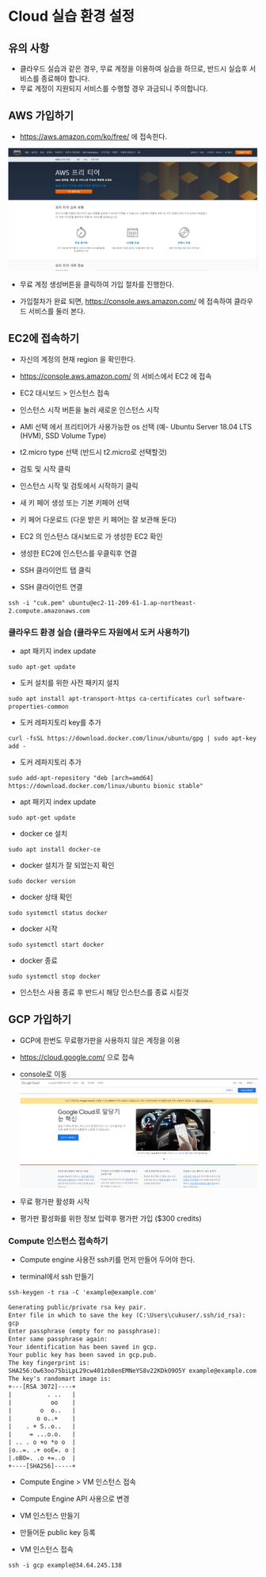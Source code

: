 # Cloud 실습 환경 설정

## 유의 사항
- 클라우드 실습과 같은 경우, 무료 계정을 이용하여 실습을 하므로, 반드시 실습후 서비스를 종료해야 합니다.
- 무료 계정이 지원되지 서비스를 수행할 경우 과금되니 주의합니다.


## AWS 가입하기


- https://aws.amazon.com/ko/free/ 에 접속한다.

![aws_free](./images/aws_free.jpg)

- 무료 계정 생성버튼을 클릭하여 가입 절차를 진행한다. 


- 가입절차가 완료 되면, https://console.aws.amazon.com/ 에 접속하여 클라우드 서비스를 둘러 본다.


## EC2에 접속하기

- 자신의 계정의 현재 region 을 확인한다.

- https://console.aws.amazon.com/ 의 서비스에서 EC2 에 접속

- EC2 대시보드 > 인스턴스 접속

- 인스턴스 시작 버튼을 눌러 새로운 인스턴스 시작

- AMI 선택 에서 프리티어가 사용가능한 os 선택 (예- Ubuntu Server 18.04 LTS (HVM), SSD Volume Type)



- t2.micro  type 선택 (반드시 t2.micro로 선택할것)

- 검토 및 시작 클릭

- 인스턴스 시작 및 검토에서 시작하기 클릭

- 새 키 페어 생성 또는 기본 키페어 선택

- 키 페어 다운로드 (다운 받은 키 페어는 잘 보관해 둔다)

- EC2 의 인스턴스 대시보드로 가 생성한 EC2 확인

- 생성한 EC2에 인스턴스를 우클릭후 연결

- SSH 클라이언트 탭 클릭

- SSH 클라이언트 연결

```
ssh -i "cuk.pem" ubuntu@ec2-11-209-61-1.ap-northeast-2.compute.amazonaws.com
```

### 클라우드 환경 실습 (클라우드 자원에서 도커 사용하기)


- apt 패키지 index update
```
sudo apt-get update
```
- 도커 설치를 위한 사전 패키지 설치

```
sudo apt install apt-transport-https ca-certificates curl software-properties-common
```

- 도커 레파지토리 key를 추가

```
curl -fsSL https://download.docker.com/linux/ubuntu/gpg | sudo apt-key add -
```

- 도커 레파지토리 추가

```
sudo add-apt-repository "deb [arch=amd64] https://download.docker.com/linux/ubuntu bionic stable"
```

- apt 패키지 index update
```
sudo apt-get update
```


- docker ce 설치

```
sudo apt install docker-ce
```

- docker 설치가 잘 되었는지 확인

```
sudo docker version
```

- docker 상태 확인

```
sudo systemctl status docker
```


- docker 시작


```
sudo systemctl start docker
```


- docker 종료

```
sudo systemctl stop docker
```


- 인스턴스 사용 종료 후 반드시 해당 인스턴스를 종료 시킬것




## GCP 가입하기

- GCP에 한번도 무료평가판을 사용하지 않은 계정을 이용

- https://cloud.google.com/ 으로 접속


- console로 이동
![gcp](./images/gcp.jpg)

- 무료 평가판 활성화 시작

- 평가판 활성화를 위한 정보 입력후 평가판 가입 ($300 credits)

### Compute 인스턴스 접속하기

- Compute engine 사용전 ssh키를 먼저 만들어 두어야 한다.

- terminal에서 ssh 만들기

```
ssh-keygen -t rsa -C 'example@example.com'
```

```
Generating public/private rsa key pair.
Enter file in which to save the key (C:\Users\cukuser/.ssh/id_rsa): gcp
Enter passphrase (empty for no passphrase):
Enter same passphrase again:
Your identification has been saved in gcp.
Your public key has been saved in gcp.pub.
The key fingerprint is:
SHA256:Ow63oo75biLpL29cw401zb8enEMNeYS8v22KDkO9O5Y example@example.com
The key's randomart image is:
+---[RSA 3072]----+
|          . ..   |
|           oo    |
|        o  o..   |
|       o o..+    |
|    . + S..o..   |
|     = ...o.o.   |
| .. . o +o *o o  |
|o..=. .+ ooE=. o |
|.oBO=. .o +=..o  |
+----[SHA256]-----+
```



- Compute Engine > VM 인스턴스 접속

- Compute Engine API 사용으로 변경

- VM 인스턴스 만들기

- 만들어둔 public key 등록

- VM 인스턴스 접속

```
ssh -i gcp example@34.64.245.138
```
